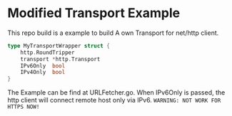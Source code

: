 # Modified Transport Example
This repo build is a example to build A own Transport for net/http client.
```go
type MyTransportWrapper struct {
	http.RoundTripper
	transport *http.Transport
	IPv6Only  bool
	IPv4Only  bool
}
```
The Example can be find at URLFetcher.go. When IPv6Only is passed, the http client will connect remote host only via IPv6.
`WARNING: NOT WORK FOR HTTPS NOW!`
